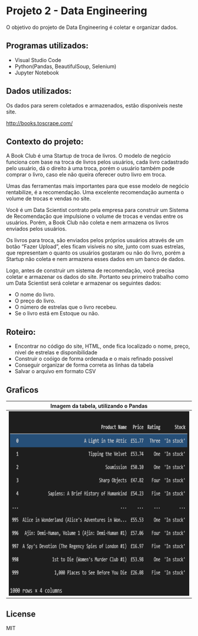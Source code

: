 # Projeto 2 - Data Engineering
O objetivo do projeto de Data Engineering é coletar e organizar dados.

## Programas utilizados: 
- Visual Studio Code
- Python(Pandas, BeautifulSoup, Selenium)
- Jupyter Notebook 

## Dados utilizados: 
Os dados para serem coletados e armazenados, estão disponíveis neste site.

http://books.toscrape.com/

## Contexto do projeto: 
A Book Club é uma Startup de troca de livros. O modelo de negócio funciona com base na troca de livros pelos usuários, cada livro cadastrado pelo usuário, dá o direito à uma troca, porém o usuário também pode comprar o livro, caso ele não queira oferecer outro livro em troca.

Umas das ferramentas mais importantes para que esse modelo de negócio rentabilize, é a recomendação. Uma excelente recomendação aumenta o volume de trocas e vendas no site.

Você é um Data Scientist contrato pela empresa para construir um Sistema de Recomendação que impulsione o volume de trocas e vendas entre os usuários. Porém, a Book Club não coleta e nem armazena os livros enviados pelos usuários.

Os livros para troca, são enviados pelos próprios usuários através de um botão “Fazer Upload”, eles ficam visíveis no site, junto com suas estrelas, que representam o quanto os usuários gostaram ou não do livro, porém a Startup não coleta e nem armazena esses dados em um banco de dados.

Logo, antes de construir um sistema de recomendação, você precisa coletar e armazenar os dados do site. Portanto seu primeiro trabalho como um Data Scientist será coletar e armazenar os seguintes dados:

- O nome do livro.
- O preço do livro.
- O número de estrelas que o livro recebeu.
- Se o livro está em Estoque ou não.

## Roteiro: 
- Encontrar no código do site, HTML, onde fica localizado o nome, preço, nivel de estrelas e disponibilidade  
- Construir o coóigo de forma ordenada e o mais refinado possivel 
- Conseguir organizar de forma correta as linhas da tabela
- Salvar o arquivo em formato CSV


## Graficos 
| Imagem da tabela, utilizando o Pandas |
|-|
|<img src="https://github.com/mathnr7/Projeto-2-Data-Engineering/blob/main/Imagem%20da%20tabela%20pelo%20Pandas.PNG" width="500" height="500" />|

License
----

MIT
